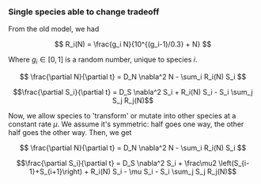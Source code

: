 ### Single species able to change tradeoff

From the old model, we had

$$ R_i(N) = \frac{g_i N}{10^{(g_i-1)/0.3} + N}  $$

Where $g_i\in [0,1]$ is a random number, unique to species $i$.


$$ \frac{\partial N}{\partial t} = D_N \nabla^2 N - \sum_i R_i(N) S_i $$

$$\frac{\partial S_i}{\partial t} = D_S \nabla^2 S_i + R_i(N) S_i - S_i \sum_j S_j R_j(N)$$

Now, we allow species to 'transform' or mutate into other species at a constant rate $\mu$. We assume it's symmetric: half goes one way, the other half goes the other way. Then, we get

$$ \frac{\partial N}{\partial t} = D_N \nabla^2 N - \sum_i R_i(N) S_i $$

$$\frac{\partial S_i}{\partial t} = D_S \nabla^2 S_i + \frac\mu2 \left(S_{i-1}+S_{i+1}\right) + R_i(N) S_i - \mu S_i - S_i \sum_j S_j R_j(N)$$

